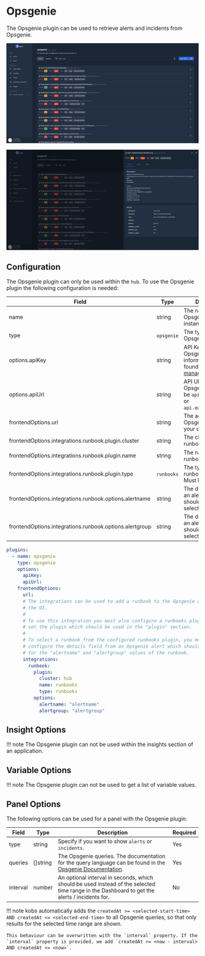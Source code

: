 # Opsgenie

The Opsgenie plugin can be used to retrieve alerts and incidents from Opsgenie.

![Alerts](assets/opsgenie-alerts.png)

![Alert Details](assets/opsgenie-alerts-details.png)

## Configuration

The Opsgenie plugin can only be used within the `hub`. To use the Opsgenie plugin the following configuration is needed:

| Field | Type | Description | Required |
| ----- | ---- | ----------- | -------- |
| name | string | The name of the Opsgenie plugin instance. | Yes |
| type | `opsgenie` | The type for the Opsgenie plugin. | Yes |
| options.apiKey | string | API Key for the Opsgenie API. More information can be found at [API key management](https://support.atlassian.com/opsgenie/docs/api-key-management/). | Yes |
| options.apiUrl | string | API URL for the Opsgenie API. Must be `api.opsgenie.com` or `api.eu.opsgenie.com`. | Yes |
| frontendOptions.url | string | The address for the Opsgenie account of your organisation. | No |
| frontendOptions.integrations.runbook.plugin.cluster | string | The cluster for the runbooks plugin. | No |
| frontendOptions.integrations.runbook.plugin.name | string | The name of the runbooks plugin. | No |
| frontendOptions.integrations.runbook.plugin.type | `runbooks` | The type of the runbooks plugin. Must be `runbooks`. | No |
| frontendOptions.integrations.runbook.options.alertname | string | The details field from an alert, which should be used to select a runbook. | No |
| frontendOptions.integrations.runbook.options.alertgroup | string | The details field from an alert, which should be used to select a runbook. | No |

```yaml
plugins:
  - name: opsgenie
    type: opsgenie
    options:
      apiKey:
      apiUrl:
    frontendOptions:
      url:
      # The integrations can be used to add a runbook to the Opsgenie alerts in
      # the UI.
      #
      # To use this integration you must also configure a runbooks plugin and
      # set the plugin which should be used in the "plugin" section.
      #
      # To select a runbook from the configured runbooks plugin, you must
      # configure the details field from an Opsgenie alert which should be used
      # for the "alertname" and "alertgroup" values of the runbook.
      integrations:
        runbook:
          plugin:
            cluster: hub
            name: runbooks
            type: runbooks
          options:
            alertname: "alertname"
            alertgroup: "alertgroup"
```

## Insight Options

!!! note
    The Opsgenie plugin can not be used within the insights section of an application.

## Variable Options

!!! note
    The Opsgenie plugin can not be used to get a list of variable values.

## Panel Options

The following options can be used for a panel with the Opsgenie plugin:

| Field | Type | Description | Required |
| ----- | ---- | ----------- | -------- |
| type | string | Specify if you want to show `alerts` or `incidents`. | Yes |
| queries | []string | The Opsgenie queries. The documentation for the query language can be found in the [Opsgenie Documentation](https://support.atlassian.com/opsgenie/docs/search-queries-for-alerts/). | Yes |
| interval | number | An optional interval in seconds, which should be used instead of the selected time range in the Dashboard to get the alerts / incidents for. | No |

!!! note
    kobs automatically adds the `createdAt >= <selected-start-time> AND createdAt <= <selected-end-time>` to all Opsgenie queries, so that only results for the selected time range are shown.

    This behaviour can be overwritten with the `interval` property. If the `interval` property is provided, we add `createdAt >= <now - interval> AND createdAt <= <now>`.
